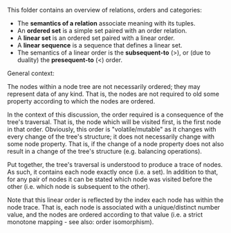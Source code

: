 
This folder contains an overview of relations, orders and categories:

* The **semantics of a relation** associate meaning with its tuples.
* An **ordered set** is a simple set paired with an order relation.
* A **linear set** is an ordered set paired with a linear order.
* A **linear sequence** is a sequence that defines a linear set.
* The semantics of a linear order is the **subsequent-to** (>),
  or (due to duality) the **presequent-to** (<) order.

General context:

The nodes within a node tree are not necessarily ordered; they may represent
data of any kind. That is, the nodes are not required to old some property
according to which the nodes are ordered.

In the context of this discussion, the order required is a consequence of the
tree's traversal. That is, the node which will be visited first, is the first
node in that order. Obviously, this order is "volatile/mutable" as it changes
with every change of the tree's structure; it does not necessarily change with
some node property. That is, if the change of a node property does not also
result in a change of the tree's structure (e.g. balancing operations).

Put together, the tree's traversal is understood to produce a trace of nodes.
As such, it contains each node exactly once (i.e. a set). In addition to that,
for any pair of nodes it can be stated which node was visited before the other
(i.e. which node is subsequent to the other).

Note that this linear order is reflected by the index each node has within
the node trace. That is, each node is associated with a unique/distinct number
value, and the nodes are ordered according to that value (i.e. a strict
monotone mapping - see also: order isomorphism).
